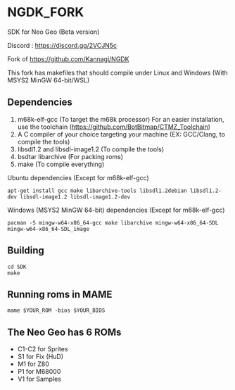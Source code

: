 # NGDK_FORK
SDK for Neo Geo (Beta version)

Discord : https://discord.gg/2VCJN5c

Fork of https://github.com/Kannagi/NGDK

This fork has makefiles that should compile under Linux and Windows (With MSYS2 MinGW 64-bit/WSL)

## Dependencies
1. m68k-elf-gcc (To target the m68k processor) For an easier installation, use the toolchain (https://github.com/BotBitmap/CTMZ_Toolchain)
2. A C compiler of your choice targeting your machine (EX: GCC/Clang, to compile the tools)
5. libsdl1.2 and libsdl-image1.2 (To compile the tools)
4. bsdtar libarchive (For packing roms)
5. make (To compile everything)

Ubuntu dependencies (Except for m68k-elf-gcc)
```
apt-get install gcc make libarchive-tools libsdl1.2debian libsdl1.2-dev libsdl-image1.2 libsdl-image1.2-dev
```
Windows (MSYS2 MinGW 64-bit) dependencies (Except for m68k-elf-gcc)
```
pacman -S mingw-w64-x86_64-gcc make libarchive mingw-w64-x86_64-SDL mingw-w64-x86_64-SDL_image
```

## Building
```
cd SDK
make
```

## Running roms in MAME
```
mame $YOUR_ROM -bios $YOUR_BIOS
```

## The Neo Geo has 6 ROMs
- C1-C2 for Sprites
- S1 for Fix (HuD)
- M1 for Z80
- P1 for M68000
- V1 for Samples
